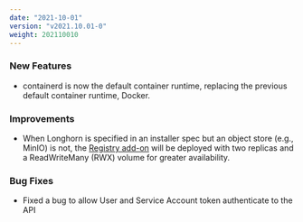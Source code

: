 ```yaml
---
date: "2021-10-01"
version: "v2021.10.01-0"
weight: 202110010
---
```


### <span class="label label-green">New Features</span>
- containerd is now the default container runtime, replacing the previous default container runtime, Docker.
### <span class="label label-blue">Improvements</span>
- When Longhorn is specified in an installer spec but an object store (e.g., MinIO) is not, the [Registry add-on](/docs/add-ons/registry) will be deployed with two replicas and a ReadWriteMany (RWX) volume for greater availability.
### <span class="label label-orange">Bug Fixes</span>
- Fixed a bug to allow User and Service Account token authenticate to the API
